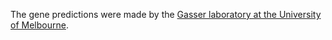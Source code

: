 [//]: # (Created by ./bin/manage_files.pl from ./species/Trichinella_nelsoni/PRJNA257433/Trichinella_nelsoni_PRJNA257433.annotation.html on Thu Jun 11 13:46:15 2020)
The gene predictions were made by the [Gasser laboratory at the University of Melbourne](http://www.gasserlab.org/).
